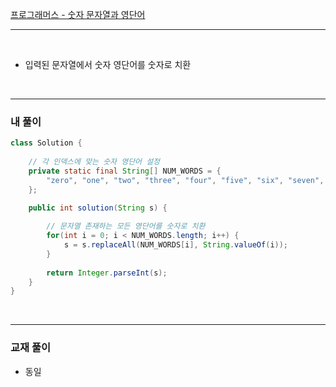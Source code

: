 [프로그래머스 - 숫자 문자열과 영단어](https://school.programmers.co.kr/learn/courses/30/lessons/81301)

---

<br/>

- 입력된 문자열에서 숫자 영단어를 숫자로 치환

<br/>

---

### 내 풀이
```java
class Solution {
    
    // 각 인덱스에 맞는 숫자 영단어 설정
    private static final String[] NUM_WORDS = {
		"zero", "one", "two", "three", "four", "five", "six", "seven", "eight", "nine"
	};
    
    public int solution(String s) {

        // 문자열 존재하는 모든 영단어를 숫자로 치환
		for(int i = 0; i < NUM_WORDS.length; i++) {
			s = s.replaceAll(NUM_WORDS[i], String.valueOf(i));
		}
        
        return Integer.parseInt(s);
    }
}
```

<br/>

---

### 교재 풀이

- 동일